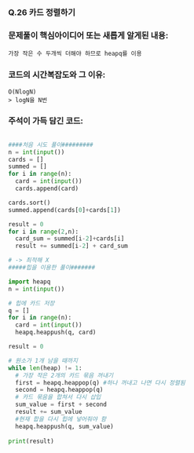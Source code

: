 ### Q.26 카드 정렬하기

### 문제풀이 핵심아이디어 또는 새롭게 알게된 내용: 
    가장 작은 수 두개씩 더해야 하므로 heapq를 이용

            
### 코드의 시간복잡도와 그 이유:    
    O(NlogN)   
    > logN을 N번

### 주석이 가득 담긴 코드:
```python

####처음 시도 풀이#########
n = int(input())
cards = []
summed = []
for i in range(n):
  card = int(input())
  cards.append(card)

cards.sort()
summed.append(cards[0]+cards[1])

result = 0
for i in range(2,n):
  card_sum = summed[i-2]+cards[i]
  result += summed[i-2] + card_sum

# -> 최적해 X
#####힙을 이용한 풀이#######

import heapq 
n = int(input())

# 힙에 카드 저장
q = []
for i in range(n):
  card = int(input())
  heapq.heappush(q, card)

result = 0

# 원소가 1개 남을 때까지
while len(heap) != 1:
  # 가장 작은 2개의 카드 묶음 꺼내기
  first = heapq.heappop(q) #하나 꺼내고 나면 다시 정렬됨
  second = heapq.heappop(q)
  # 카드 묶음을 합쳐서 다시 삽입
  sum_value = first + second 
  result += sum_value
  #현재 합을 다시 힙에 넣어줘야 함
  heapq.heappush(q, sum_value)
  
print(result)
```
